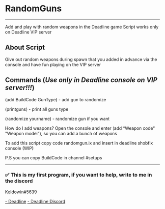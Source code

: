 # RandomGuns
____
Add and play with random weapons in the Deadline game
Script works only on Deadline VIP server

About Script
-----------
Give out random weapons during spawn that you added in advance 
via the console and have fun playing on the VIP server

Commands (*Use only in Deadline console on VIP server!!!*)
-----------
(add BuildCode GunType) - add gun to randomize

(printguns) - print all guns type

(randomize yourname) - randomize gun if you want

How do I add weapons?
Open the console and enter (add “Weapon code“ "Weapon model“), so you can add a bunch of weapons

To add this script copy code randomgun.ix and insert in deadline shobfix console (WIP)

P.S you can copy BuildCode in channel #setups
____
### :white_check_mark: This is my first program, if you want to help, write to me in the discord
Keldowin#5639

[- Deadline](https://www.roblox.com/games/3837841034/0-21-6-Deadline)
[- Deadline Discord](https://discord.gg/KZMGnVY6Zt)



